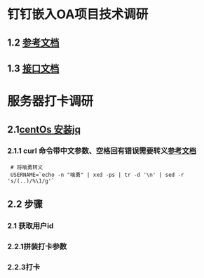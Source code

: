 # 钉钉嵌入OA项目技术调研
## 1.2 [参考文档](https://docs.awspaas.com/apps/com.actionsoft.apps.dingding/releasenotes/README.html)
## 1.3 [接口文档](https://ding-doc.dingtalk.com/document#/org-dev-guide/queries-user-details-v2)
# 服务器打卡调研
## 2.1[centOs 安装jq](https://www.cnblogs.com/eatandsleep/p/12359689.html)
### 2.1.1 curl 命令带中文参数、空格回有错误需要转义[参考文档](https://blog.csdn.net/xuejianbest/article/details/98493707)
```shell
 # 将喻勇转义
 USERNAME=`echo -n "喻勇" | xxd -ps | tr -d '\n' | sed -r  's/(..)/%\1/g'`
```
## 2.2 步骤
### 2.1 获取用户id 
### 2.2.1拼装打卡参数
### 2.2.3打卡
